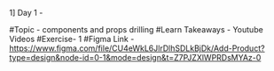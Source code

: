 1] Day 1 -

#Topic - components and props drilling
#Learn Takeaways - Youtube Videos
#Exercise- 1
#Figma Link - https://www.figma.com/file/CU4eWkL6JlrDlhSDLkBjDk/Add-Product?type=design&node-id=0-1&mode=design&t=Z7PJZXlWPRDsMYAz-0
